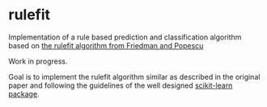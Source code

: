 # rulefit
Implementation of a rule based prediction and classification algorithm based on [the rulefit algorithm from Friedman and Popescu](http://statweb.stanford.edu/~jhf/ftp/RuleFit.pdf)


Work in progress.


Goal is to implement the rulefit algorithm similar as described in the original paper and following the guidelines of the well designed [scikit-learn package](http://scikit-learn.org/).
